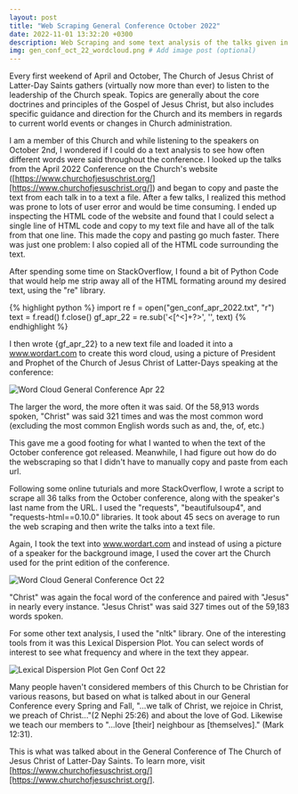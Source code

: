 ```yaml
---
layout: post
title: "Web Scraping General Conference October 2022"
date: 2022-11-01 13:32:20 +0300
description: Web Scraping and some text analysis of the talks given in General Conference from October 2022 # Add post description (optional)
img: gen_conf_oct_22_wordcloud.png # Add image post (optional)
---
```


Every first weekend of April and October, The Church of Jesus Christ of Latter-Day Saints gathers (virtually now more than ever) to listen to the leadership of the Church speak. Topics are generally about the core doctrines and principles of the Gospel of Jesus Christ, but also includes specific guidance and direction for the Church and its members in regards to current world events or changes in Church administration.

I am a member of this Church and while listening to the speakers on October 2nd, I wondered if I could do a text analysis to see how often different words were said throughout the conference. I looked up the talks from the April 2022 Conference on the Church's website ([https://www.churchofjesuschrist.org/][https://www.churchofjesuschrist.org/]) and began to copy and paste the text from each talk in to a text a file. After a few talks, I realized this method was prone to lots of user error and would be time consuming. I ended up inspecting the HTML code of the website and found that I could select a single line of HTML code and copy to my text file and have all of the talk from that one line. This made the copy and pasting go much faster. There was just one problem: I also copied all of the HTML code surrounding the text.

After spending some time on StackOverflow, I found a bit of Python Code that would help me strip away all of the HTML formating around my desired text, using the "re" library.

{% highlight python %}
import re
f = open(\"gen_conf_apr_2022.txt\", \"r\")
text = f.read()
f.close()
gf_apr_22 = re.sub('<[^<]+?>', '', text)
{% endhighlight %}

I then wrote {gf_apr_22} to a new text file and loaded it into a www.wordart.com to create this word cloud, using a picture of President and Prophet of the Church of Jesus Christ of Latter-Days speaking at the conference:

![Word Cloud General Conference Apr 22]({{site.baseurl}}/assets/img/gc_apr_22_word_art.png)

The larger the word, the more often it was said. Of the 58,913 words spoken, "Christ" was said 321 times and was the most common word (excluding the most common English words such as and, the, of, etc.) 

This gave me a good footing for what I wanted to when the text of the October conference got released. Meanwhile, I had figure out how do do the webscraping so that I didn't have to manually copy and paste from each url. 

Following some online tuturials and more StackOverflow, I wrote a script to scrape all 36 talks from the October conference, along with the speaker's last name from the URL. I used the "requests", "beautifulsoup4", and "requests-html==0.10.0" libraries. It took about 45 secs on average to run the web scraping and then write the talks into a text file. 

Again, I took the text into www.wordart.com and instead of using a picture of a speaker for the background image, I used the cover art the Church used for the print edition of the conference. 

![Word Cloud General Conference Oct 22]({{site.baseurl}}/assets/img/gen_conf_oct_22_wordcloud.png)

"Christ" was again the focal word of the conference and paired with "Jesus" in nearly every instance. "Jesus Christ" was said 327 times out of the 59,183 words spoken. 

For some other text analysis, I used the "nltk" library. One of the interesting tools from it was this Lexical Dispersion Plot. You can select words of interest to see what frequency and where in the text they appear. 

![Lexical Dispersion Plot Gen Conf Oct 22]({{site.baseurl}}/assets/img/genconf_oct22_dispersion_plot.png)

Many people haven't considered members of this Church to be Christian for various reasons, but based on what is talked about in our General Conference every Spring and Fall, "...we talk of Christ, we rejoice in Christ, we preach of Christ..."(2 Nephi 25:26) and about the love of God. Likewise we teach our members to "...love [their] neighbour as [themselves]." (Mark 12:31).

This is what was talked about in the General Conference of The Church of Jesus Christ of Latter-Day Saints. To learn more, visit [https://www.churchofjesuschrist.org/][https://www.churchofjesuschrist.org/].